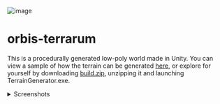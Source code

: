 ![image](https://github.com/lukedoukakis/orbis-terrarum/blob/main/images/img%20(5).png)
# orbis-terrarum

This is a procedurally generated low-poly world made in Unity. You can view a sample of how the terrain can be generated [here](https://www.youtube.com/watch?v=K0nGPhG4Lio), or explore for yourself by downloading [build.zip](https://github.com/lukedoukakis/orbis-terrarum/raw/main/build.zip), unzipping it and launching TerrainGenerator.exe.
  
<details>
<summary>Screenshots</summary>
  <img src="https://github.com/lukedoukakis/orbis-terrarum/blob/main/images/img%20(23).png">
  <img src="https://github.com/lukedoukakis/orbis-terrarum/blob/main/images/img%20(22).png">
  <img src="https://github.com/lukedoukakis/orbis-terrarum/blob/main/images/img%20(14).png">
  <img src="https://github.com/lukedoukakis/orbis-terrarum/blob/main/images/img%20(20).png">
  <img src="https://github.com/lukedoukakis/orbis-terrarum/blob/main/images/img%20(16).png">
  <img src="https://github.com/lukedoukakis/orbis-terrarum/blob/main/images/img%20(15).png">
  <img src="https://github.com/lukedoukakis/orbis-terrarum/blob/main/images/img%20(21).png">
  <img src="https://github.com/lukedoukakis/orbis-terrarum/blob/main/images/img%20(18).png">
  <img src="https://github.com/lukedoukakis/orbis-terrarum/blob/main/images/img%20(17).png">
</details>

